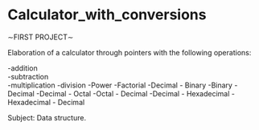 # Calculator_with_conversions

∼FIRST PROJECT∼


Elaboration of a calculator through pointers with the following operations: 

-addition <br>
-subtraction <br>
-multiplication
-division 
-Power 
-Factorial 
-Decimal - Binary 
-Binary - Decimal
-Decimal - Octal
-Octal - Decimal
-Decimal - Hexadecimal
-Hexadecimal - Decimal

Subject: Data structure.
